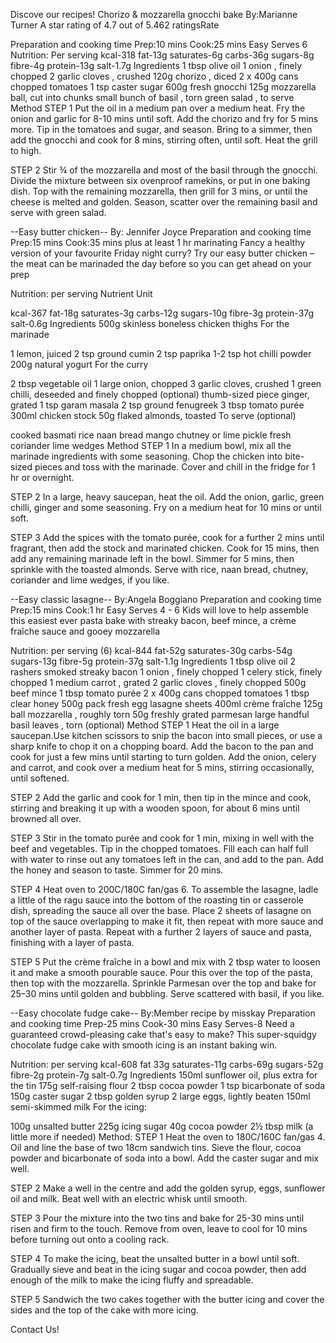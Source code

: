 Discove our recipes!
Chorizo & mozzarella gnocchi bake
By:Marianne Turner
A star rating of 4.7 out of 5.462 ratingsRate

Preparation and cooking time
Prep:10 mins
Cook:25 mins
Easy
Serves 6
Nutrition: Per serving
kcal-318
fat-13g
saturates-6g
carbs-36g
sugars-8g
fibre-4g
protein-13g
salt-1.7g
Ingredients
1 tbsp olive oil
1 onion , finely chopped
2 garlic cloves , crushed
120g chorizo , diced
2 x 400g cans chopped tomatoes
1 tsp caster sugar
600g fresh gnocchi
125g mozzarella ball, cut into chunks
small bunch of basil , torn
green salad , to serve
Method
STEP 1
Put the oil in a medium pan over a medium heat.
Fry the onion and garlic for 8-10 mins until soft. Add the chorizo and fry for 5 mins more.
Tip in the tomatoes and sugar, and season.
Bring to a simmer, then add the gnocchi and cook for 8 mins, stirring often, until soft.
Heat the grill to high.

STEP 2
Stir ¾ of the mozzarella and most of the basil through the gnocchi.
Divide the mixture between six ovenproof ramekins, or put in one baking dish.
Top with the remaining mozzarella, then grill for 3 mins, or until the cheese is melted and golden.
Season, scatter over the remaining basil and serve with green salad.

--Easy butter chicken--
By: Jennifer Joyce
Preparation and cooking time
Prep:15 mins
Cook:35 mins
plus at least 1 hr marinating
Fancy a healthy version of your favourite Friday night curry?
Try our easy butter chicken – the meat can be marinaded the day before so you can get ahead on your prep

Nutrition: per serving
Nutrient Unit

kcal-367
fat-18g
saturates-3g
carbs-12g
sugars-10g
fibre-3g
protein-37g
salt-0.6g
Ingredients
500g skinless boneless chicken thighs
For the marinade

1 lemon, juiced
2 tsp ground cumin
2 tsp paprika
1-2 tsp hot chilli powder
200g natural yogurt
For the curry

2 tbsp vegetable oil
1 large onion, chopped
3 garlic cloves, crushed
1 green chilli, deseeded and finely chopped (optional)
thumb-sized piece ginger, grated
1 tsp garam masala
2 tsp ground fenugreek
3 tbsp tomato purée
300ml chicken stock
50g flaked almonds, toasted
To serve (optional)

cooked basmati rice
naan bread
mango chutney or lime pickle
fresh coriander
lime wedges
Method
STEP 1
In a medium bowl, mix all the marinade ingredients with some seasoning.
Chop the chicken into bite-sized pieces and toss with the marinade.
Cover and chill in the fridge for 1 hr or overnight.

STEP 2
In a large, heavy saucepan, heat the oil.
Add the onion, garlic, green chilli, ginger and some seasoning.
Fry on a medium heat for 10 mins or until soft.

STEP 3
Add the spices with the tomato purée, cook for a further 2 mins until fragrant, then add the stock and marinated chicken.
Cook for 15 mins, then add any remaining marinade left in the bowl. Simmer for 5 mins, then sprinkle with the toasted almonds.
Serve with rice, naan bread, chutney, coriander and lime wedges, if you like.

--Easy classic lasagne--
By:Angela Boggiano
Preparation and cooking time
Prep:15 mins
Cook:1 hr
Easy
Serves 4 - 6
Kids will love to help assemble this easiest ever pasta bake with streaky bacon,
beef mince, a crème fraîche sauce and gooey mozzarella

Nutrition: per serving (6)
kcal-844
fat-52g
saturates-30g
carbs-54g
sugars-13g
fibre-5g
protein-37g
salt-1.1g
Ingredients
1 tbsp olive oil
2 rashers smoked streaky bacon
1 onion , finely chopped
1 celery stick, finely chopped
1 medium carrot , grated
2 garlic cloves , finely chopped
500g beef mince
1 tbsp tomato purée
2 x 400g cans chopped tomatoes
1 tbsp clear honey
500g pack fresh egg lasagne sheets
400ml crème fraîche
125g ball mozzarella , roughly torn
50g freshly grated parmesan
large handful basil leaves , torn (optional)
Method
STEP 1
Heat the oil in a large saucepan.Use kitchen scissors to snip the bacon into small pieces,
or use a sharp knife to chop it on a chopping board.
Add the bacon to the pan and cook for just a few mins until starting to turn golden.
Add the onion, celery and carrot, and cook over a medium heat for 5 mins, stirring occasionally, until softened.

STEP 2
Add the garlic and cook for 1 min, then tip in the mince and cook,
stirring and breaking it up with a wooden spoon, for about 6 mins until browned all over.

STEP 3
Stir in the tomato purée and cook for 1 min, mixing in well with the beef and vegetables.
Tip in the chopped tomatoes. Fill each can half full with water to rinse out any tomatoes left in the can, and add to the pan.
Add the honey and season to taste. Simmer for 20 mins.

STEP 4
Heat oven to 200C/180C fan/gas 6.
To assemble the lasagne, ladle a little of the ragu sauce into the bottom of the roasting tin or casserole dish,
spreading the sauce all over the base.
Place 2 sheets of lasagne on top of the sauce overlapping to make it fit,
then repeat with more sauce and another layer of pasta. Repeat with a further 2 layers of sauce and pasta, finishing with a layer of pasta.

STEP 5
Put the crème fraîche in a bowl and mix with 2 tbsp water to loosen it and make a smooth pourable sauce.
Pour this over the top of the pasta, then top with the mozzarella.
Sprinkle Parmesan over the top and bake for 25–30 mins until golden and bubbling.
Serve scattered with basil, if you like.

--Easy chocolate fudge cake--
By:Member recipe by misskay
Preparation and cooking time
Prep-25 mins
Cook-30 mins
Easy
Serves-8
Need a guaranteed crowd-pleasing cake that's easy to make?
This super-squidgy chocolate fudge cake with smooth icing is an instant baking win.

Nutrition: per serving
kcal-608
fat 33g
saturates-11g
carbs-69g
sugars-52g
fibre-2g
protein-7g
salt-0.7g
Ingredients
150ml sunflower oil, plus extra for the tin
175g self-raising flour
2 tbsp cocoa powder
1 tsp bicarbonate of soda
150g caster sugar
2 tbsp golden syrup
2 large eggs, lightly beaten
150ml semi-skimmed milk
For the icing:

100g unsalted butter
225g icing sugar
40g cocoa powder
2½ tbsp milk (a little more if needed)
Method:
STEP 1
Heat the oven to 180C/160C fan/gas 4. Oil and line the base of two 18cm sandwich tins.
Sieve the flour, cocoa powder and bicarbonate of soda into a bowl.
Add the caster sugar and mix well.

STEP 2
Make a well in the centre and add the golden syrup, eggs, sunflower oil and milk.
Beat well with an electric whisk until smooth.

STEP 3
Pour the mixture into the two tins and bake for 25-30 mins until risen and firm to the touch.
Remove from oven, leave to cool for 10 mins before turning out onto a cooling rack.

STEP 4
To make the icing, beat the unsalted butter in a bowl until soft.
Gradually sieve and beat in the icing sugar and cocoa powder, then add enough of the milk to make the icing fluffy and spreadable.

STEP 5
Sandwich the two cakes together with the butter icing and cover the sides and the top of the cake with more icing.

Contact Us!